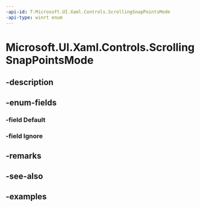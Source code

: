 ```yaml
---
-api-id: T:Microsoft.UI.Xaml.Controls.ScrollingSnapPointsMode
-api-type: winrt enum
---
```


# Microsoft.UI.Xaml.Controls.ScrollingSnapPointsMode

<!--
public enum ScrollingSnapPointsMode
-->


## -description

## -enum-fields

### -field Default

### -field Ignore

## -remarks

## -see-also

## -examples


